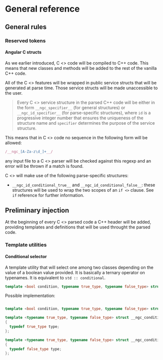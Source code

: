 # General reference

## General rules

### Reserved tokens

#### Angular C structs

As we earlier introduced, C <> code will be compiled to C++ code. This means that new classes and methods will be added to the rest of the vanilla C++ code.

All of the C <> features will be wrapped in public service structs that will be generated at parse time. Those service structs will be made unaccessible to the user.


> Every C <> service structure in the parsed C++ code will be either in the form `__ngc_specifier__` (for general structures) or `__ngc_id_specifier__` (for parse-specific structures), where `id` is a progressive integer number that ensures the uniqueness of the structure name and `specifier` determines the purpose of the service structure.

This means that in C <> code no sequence in the following form will be allowed:

```js
/__ngc_[A-Za-z\d_]+__/
```

any input file to a C <> parser will be checked against this regexp and an error will be thrown if a match is found.

C <> will make use of the following parse-specific structures:

 * `__ngc_id_conditional_true__` and `__ngc_id_conditional_false__`: these structures will be used to wrap the two scopes of an `if <>` clause. See `if` reference for further information.

## Preliminary injection

At the beginning of every C <> parsed code a C++ header will be added, providing templates and definitions that will be used throught the parsed code.

### Template utilities

#### Conditional selector

A template utility that will select one among two classes depending on the value of a boolean value provided. It is basically a ternary operator on typenames. It is equivalent to `std :: conditional`.

```c++
template <bool condition, typename true_type, typename false_type> struct __ngc_conditional__;
```

Possible implementation:

```c++

template <bool condition, typename true_type, typename false_type> struct __ngc_conditional__;

template <typename true_type, typename false_type> struct __ngc_conditional__ <true, true_type, false_type>
{
  typedef true_type type;
};

template <typename true_type, typename false_type> struct __ngc_conditional__ <false, true_type, false_type>
{
  typedef false_type type;
};

```
